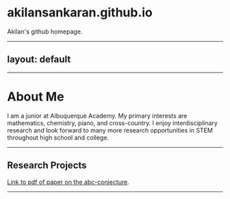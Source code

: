 # akilansankaran.github.io
Akilan's github homepage.

---
layout: default
---



* * *

# About Me

I am a junior at Albuquerque Academy. My primary interests are mathematics, chemistry, piano, and cross-country. I enjoy interdisciplinary research and look forward to many more research opportunities in STEM throughout high school and college.

* * *

## Research Projects

[Link to pdf of paper on the abc-conjecture](./isef_paper_abcs.pdf).

* * *


